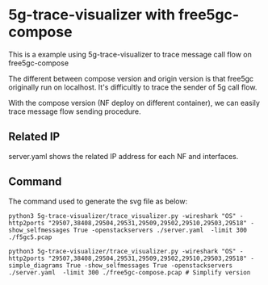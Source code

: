 # 5g-trace-visualizer with free5gc-compose

This is a example using 5g-trace-visualizer to trace message call flow on free5gc-compose

The different between compose version and origin version is that free5gc originally run on localhost. It's difficultly to trace the sender of 5g call flow.

With the compose version (NF deploy on different container), we can easily trace message flow sending procedure.

## Related IP

server.yaml shows the related IP address for each NF and interfaces.

## Command

The command used to generate the svg file as below:

```
python3 5g-trace-visualizer/trace_visualizer.py -wireshark "OS" -http2ports "29507,38408,29504,29531,29509,29502,29510,29503,29518" -show_selfmessages True -openstackservers ./server.yaml  -limit 300 ./f5gc5.pcap

python3 5g-trace-visualizer/trace_visualizer.py -wireshark "OS" -http2ports "29507,38408,29504,29531,29509,29502,29510,29503,29518" -simple_diagrams True -show_selfmessages True -openstackservers ./server.yaml  -limit 300 ./free5gc-compose.pcap # Simplify version
```

